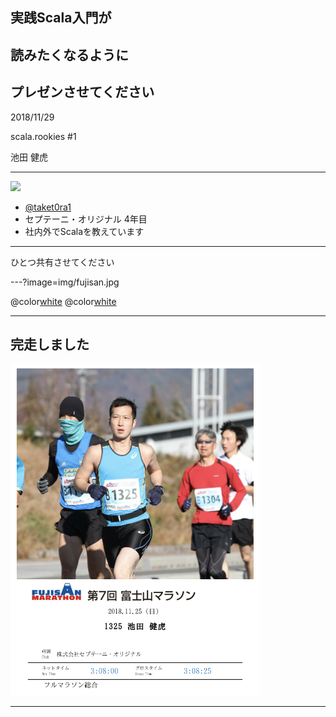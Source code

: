 ## 実践Scala入門が
## 読みたくなるように
## プレゼンさせてください

2018/11/29

scala.rookies #1

池田 健虎

---

<img src="https://pbs.twimg.com/profile_images/813291577682509824/eut9iJB2_400x400.jpg" width="200">

* [@taket0ra1](https://twitter.com/taket0ra1)
* セプテーニ・オリジナル 4年目
* 社内外でScalaを教えています

---

ひとつ共有させてください

---?image=img/fujisan.jpg

@color[white](先週末)
@color[white](**富士山マラソン**に走ってきました。)

---

## 完走しました

<img src="https://github.com/taketora26/draft_11_29/blob/master/img/run.png?raw=true" width="400">

---
